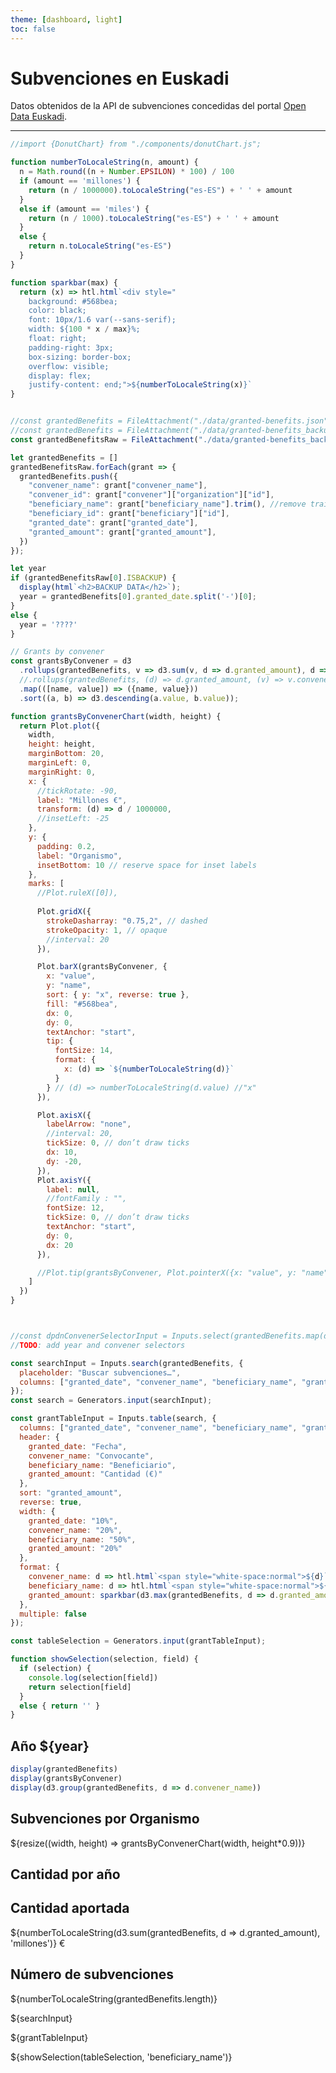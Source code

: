 ```yaml
---
theme: [dashboard, light]
toc: false
---
```

# Subvenciones en Euskadi

Datos obtenidos de la API de subvenciones concedidas del portal [Open Data Euskadi](https://opendata.euskadi.eus/api-granted-benefits/?api=granted-benefit/).
___

```js
//import {DonutChart} from "./components/donutChart.js";
```

```js
function numberToLocaleString(n, amount) {
  n = Math.round((n + Number.EPSILON) * 100) / 100
  if (amount == 'millones') {
    return (n / 1000000).toLocaleString("es-ES") + ' ' + amount
  }
  else if (amount == 'miles') {
    return (n / 1000).toLocaleString("es-ES") + ' ' + amount
  }
  else { 
    return n.toLocaleString("es-ES")
  }
}

function sparkbar(max) {
  return (x) => htl.html`<div style="
    background: #568bea;
    color: black;
    font: 10px/1.6 var(--sans-serif);
    width: ${100 * x / max}%;
    float: right;
    padding-right: 3px;
    box-sizing: border-box;
    overflow: visible;
    display: flex;
    justify-content: end;">${numberToLocaleString(x)}`
}



```

```js
//const grantedBenefits = FileAttachment("./data/granted-benefits.json").json();
//const grantedBenefits = FileAttachment("./data/granted-benefits_backup.json").json();
const grantedBenefitsRaw = FileAttachment("./data/granted-benefits_backup.json").json();
```

```js
let grantedBenefits = []
grantedBenefitsRaw.forEach(grant => {
  grantedBenefits.push({
    "convener_name": grant["convener_name"],
    "convener_id": grant["convener"]["organization"]["id"],
    "beneficiary_name": grant["beneficiary_name"].trim(), //remove trailing spaces
    "beneficiary_id": grant["beneficiary"]["id"],
    "granted_date": grant["granted_date"],
    "granted_amount": grant["granted_amount"],
  })
});
```

```js
let year
if (grantedBenefitsRaw[0].ISBACKUP) {
  display(html`<h2>BACKUP DATA</h2>`);
  year = grantedBenefits[0].granted_date.split('-')[0];
}
else {
  year = '????'
}

// Grants by convener
const grantsByConvener = d3
  .rollups(grantedBenefits, v => d3.sum(v, d => d.granted_amount), d => d.convener_name)
  //.rollups(grantedBenefits, (d) => d.granted_amount, (v) => v.convener_name)
  .map(([name, value]) => ({name, value}))
  .sort((a, b) => d3.descending(a.value, b.value));

function grantsByConvenerChart(width, height) {
  return Plot.plot({
    width,
    height: height,
    marginBottom: 20,
    marginLeft: 0,
    marginRight: 0,
    x: {
      //tickRotate: -90,
      label: "Millones €",
      transform: (d) => d / 1000000,
      //insetLeft: -25
    },
    y: {
      padding: 0.2,
      label: "Organismo",
      insetBottom: 10 // reserve space for inset labels
    },
    marks: [
      //Plot.ruleX([0]),
      
      Plot.gridX({
        strokeDasharray: "0.75,2", // dashed
        strokeOpacity: 1, // opaque
        //interval: 20
      }),

      Plot.barX(grantsByConvener, {
        x: "value",
        y: "name",
        sort: { y: "x", reverse: true },
        fill: "#568bea",
        dx: 0,
        dy: 0,
        textAnchor: "start",
        tip: {
          fontSize: 14,
          format: {
            x: (d) => `${numberToLocaleString(d)}` 
          }
        } // (d) => numberToLocaleString(d.value) //"x"
      }),

      Plot.axisX({
        labelArrow: "none",
        //interval: 20,
        tickSize: 0, // don’t draw ticks
        dx: 10,
        dy: -20,
      }),
      Plot.axisY({
        label: null,
        //fontFamily : "",
        fontSize: 12,
        tickSize: 0, // don’t draw ticks
        textAnchor: "start",
        dy: 0,
        dx: 20
      }),

      //Plot.tip(grantsByConvener, Plot.pointerX({x: "value", y: "name"}))
    ]
  })
}



//const dpdnConvenerSelectorInput = Inputs.select(grantedBenefits.map(d => d.convener_name), {sort: true, unique: true, label: "Organismo"})
//TODO: add year and convener selectors

const searchInput = Inputs.search(grantedBenefits, {
  placeholder: "Buscar subvenciones…",
  columns: ["granted_date", "convener_name", "beneficiary_name", "granted_amount"]
});
const search = Generators.input(searchInput);

```
```js
const grantTableInput = Inputs.table(search, {
  columns: ["granted_date", "convener_name", "beneficiary_name", "granted_amount"],
  header: {
    granted_date: "Fecha",
    convener_name: "Convocante",
    beneficiary_name: "Beneficiario",
    granted_amount: "Cantidad (€)"
  },
  sort: "granted_amount",
  reverse: true,
  width: {
    granted_date: "10%",
    convener_name: "20%",
    beneficiary_name: "50%",
    granted_amount: "20%"
  },
  format: {
    convener_name: d => htl.html`<span style="white-space:normal">${d}`,
    beneficiary_name: d => htl.html`<span style="white-space:normal">${d}`,
    granted_amount: sparkbar(d3.max(grantedBenefits, d => d.granted_amount))
  },
  multiple: false
});

const tableSelection = Generators.input(grantTableInput);

function showSelection(selection, field) {
  if (selection) {
    console.log(selection[field])
    return selection[field]
  }
  else { return '' }
}

```

## Año ${year}

```js
display(grantedBenefits)
display(grantsByConvener)
display(d3.group(grantedBenefits, d => d.convener_name))
```

<div class="grid grid-cols-4">
  <div class="card grid-rowspan-2">
    <h2>Subvenciones por Organismo</h2>
    ${resize((width, height) => grantsByConvenerChart(width, height*0.9))}
  </div>
  <div class="card grid-colspan-2 grid-rowspan-2">
    <h2>Cantidad por año</h2>
    <!--${resize((width) => grantsByConvenerChart(width))}-->
  </div>
  <!--div class="card grid-rowspan-2">
  </div-->
  <div class="card grid-rowspan-1">
    <h2>Cantidad aportada</h2>
    <p class="big">
      ${numberToLocaleString(d3.sum(grantedBenefits, d => d.granted_amount), 'millones')} €
    </p>
  </div>
  <div class="card grid-rowspan-1">
    <h2>Número de subvenciones</h2>
    <p class="big">
      ${numberToLocaleString(grantedBenefits.length)}
    </p>
  </div>
</div>

<div class="grid grid-cols-1">
  <div class="card">
    <p>${searchInput}</p>
    <div>${grantTableInput}</div>
  </div>
</div>

<div class="grid grid-cols-1">
  <div class="card">
    <p>${showSelection(tableSelection, 'beneficiary_name')}</p>
  </div>
</div>

